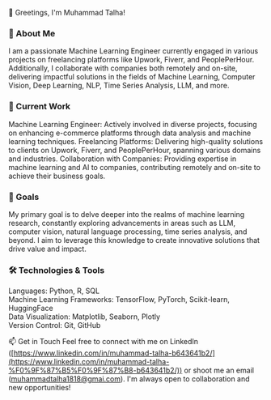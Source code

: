 👋 Greetings, I'm Muhammad Talha!


### 💼 About Me<br>
I am a passionate Machine Learning Engineer currently engaged in various projects on freelancing platforms like Upwork, Fiverr, and PeoplePerHour. Additionally, I collaborate with companies both remotely and on-site, delivering impactful solutions in the fields of Machine Learning, Computer Vision, Deep Learning, NLP, Time Series Analysis, LLM, and more.

### 🔭 Current Work<br>
Machine Learning Engineer: Actively involved in diverse projects, focusing on enhancing e-commerce platforms through data analysis and machine learning techniques.
Freelancing Platforms: Delivering high-quality solutions to clients on Upwork, Fiverr, and PeoplePerHour, spanning various domains and industries.
Collaboration with Companies: Providing expertise in machine learning and AI to companies, contributing remotely and on-site to achieve their business goals.

### 🥅 Goals<br>
My primary goal is to delve deeper into the realms of machine learning research, constantly exploring advancements in areas such as LLM, computer vision, natural language processing, time series analysis, and beyond. I aim to leverage this knowledge to create innovative solutions that drive value and impact.

### 🛠️ Technologies & Tools <br>
Languages: Python, R, SQL<br>
Machine Learning Frameworks: TensorFlow, PyTorch, Scikit-learn, HuggingFace<br>
Data Visualization: Matplotlib, Seaborn, Plotly<br>
Version Control: Git, GitHub

📫 Get in Touch
Feel free to connect with me on LinkedIn ([https://www.linkedin.com/in/muhammad-talha-b643641b2/](https://www.linkedin.com/in/muhammad-talha-%F0%9F%87%B5%F0%9F%87%B8-b643641b2/)) or shoot me an email (muhammadtalha1818@gmai.com). I'm always open to collaboration and new opportunities!

